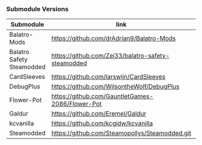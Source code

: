 ### Submodule Versions

| Submodule         | link                                                 | Version  |
|-------------------|------------------------------------------------------|----------|
| Balatro-Mods      | https://github.com/drAdrian9/Balatro-Mods             | -        |
| Balatro Safety Steamodded | https://github.com/Zei33/balatro-safety-steamodded | release |
| CardSleeves       | https://github.com/larswijn/CardSleeves               | v1.5.0   |
| DebugPlus         | https://github.com/WilsontheWolf/DebugPlus            | v1.2.0 |
| Flower-Pot        | https://github.com/GauntletGames-2086/Flower-Pot      | v0.7.2 |
| Galdur            | https://github.com/Eremel/Galdur                      | v1.2 |
| kcvanilla         | https://github.com/kcgidw/kcvanilla                   | 1.7.0 |
| Steamodded        | https://github.com/Steamopollys/Steamodded.git        | v1.0.1   |



